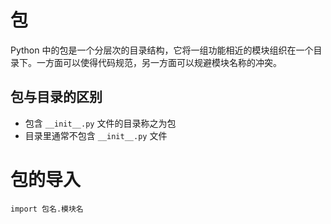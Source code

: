 # 包

Python 中的包是一个分层次的目录结构，它将一组功能相近的模块组织在一个目录下。一方面可以使得代码规范，另一方面可以规避模块名称的冲突。

## 包与目录的区别

- 包含 `__init__.py` 文件的目录称之为包
- 目录里通常不包含 `__init__.py` 文件

#  包的导入

```text
import 包名.模块名 
```